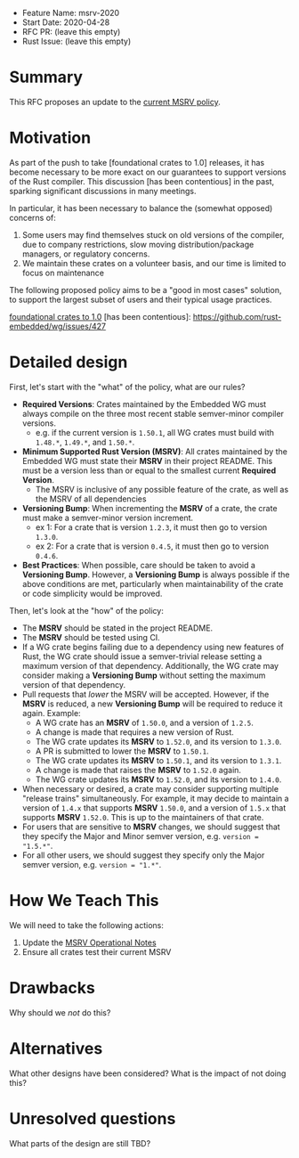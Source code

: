 - Feature Name: msrv-2020
- Start Date: 2020-04-28
- RFC PR: (leave this empty)
- Rust Issue: (leave this empty)

# Summary
[summary]: #summary

This RFC proposes an update to the [current MSRV policy].

[current MSRV policy]: https://github.com/rust-embedded/wg/blob/8eb6488fdb16e92e70b074acc2fcf249b3edc70b/ops/msrv.md

# Motivation
[motivation]: #motivation

<!-- Why are we doing this? What use cases does it support? What is the expected outcome? -->

As part of the push to take [foundational crates to 1.0] releases, it has become necessary to be more exact on our guarantees to support versions of the Rust compiler. This discussion [has been contentious] in the past, sparking significant discussions in many meetings.

In particular, it has been necessary to balance the (somewhat opposed) concerns of:

1. Some users may find themselves stuck on old versions of the compiler, due to company restrictions, slow moving distribution/package managers, or regulatory concerns.
2. We maintain these crates on a volunteer basis, and our time is limited to focus on maintenance

The following proposed policy aims to be a "good in most cases" solution, to support the largest subset of users and their typical usage practices.

[foundational crates to 1.0](https://github.com/rust-embedded/wg/issues/383)
[has been contentious]: https://github.com/rust-embedded/wg/issues/427

# Detailed design
[design]: #detailed-design

<!--
This is the bulk of the RFC. Explain the design in enough detail for somebody familiar
with the language to understand, and for somebody familiar with the compiler to implement.
This should get into specifics and corner-cases, and include examples of how the feature is used.
-->

First, let's start with the "what" of the policy, what are our rules?

* **Required Versions**: Crates maintained by the Embedded WG must always compile on the three most recent stable semver-minor compiler versions.
    * e.g. if the current version is `1.50.1`, all WG crates must build with `1.48.*`, `1.49.*`, and `1.50.*`.
* **Minimum Supported Rust Version (MSRV)**: All crates maintained by the Embedded WG must state their **MSRV** in their project README. This must be a version less than or equal to the smallest current **Required Version**.
    * The MSRV is inclusive of any possible feature of the crate, as well as the MSRV of all dependencies
* **Versioning Bump**: When incrementing the **MSRV** of a crate, the crate must make a semver-minor version increment.
    * ex 1: For a crate that is version `1.2.3`, it must then go to version `1.3.0`.
    * ex 2: For a crate that is version `0.4.5`, it must then go to version `0.4.6`.
* **Best Practices**: When possible, care should be taken to avoid a **Versioning Bump**. However, a **Versioning Bump** is always possible if the above conditions are met, particularly when maintainability of the crate or code simplicity would be improved.


Then, let's look at the "how" of the policy:

* The **MSRV** should be stated in the project README.
* The **MSRV** should be tested using CI.
* If a WG crate begins failing due to a dependency using new features of Rust, the WG crate should issue a semver-trivial release setting a maximum version of that dependency. Additionally, the WG crate may consider making a **Versioning Bump** without setting the maximum version of that dependency.
* Pull requests that *lower* the MSRV will be accepted. However, if the **MSRV** is reduced, a new **Versioning Bump** will be required to reduce it again. Example:
    * A WG crate has an **MSRV** of `1.50.0`, and a version of `1.2.5`.
    * A change is made that requires a new version of Rust.
    * The WG crate updates its **MSRV** to `1.52.0`, and its version to `1.3.0`.
    * A PR is submitted to lower the **MSRV** to `1.50.1`.
    * The WG crate updates its **MSRV** to `1.50.1`, and its version to `1.3.1`.
    * A change is made that raises the **MSRV** to `1.52.0` again.
    * The WG crate updates its **MSRV** to `1.52.0`, and its version to `1.4.0`.
* When necessary or desired, a crate may consider supporting multiple "release trains" simultaneously. For example, it may decide to maintain a version of `1.4.x` that supports **MSRV** `1.50.0`, and a version of `1.5.x` that supports **MSRV** `1.52.0`. This is up to the maintainers of that crate.
* For users that are sensitive to **MSRV** changes, we should suggest that they specify the Major and Minor semver version, e.g. `version = "1.5.*"`.
* For all other users, we should suggest they specify only the Major semver version, e.g. `version = "1.*"`.

# How We Teach This
[how-we-teach-this]: #how-we-teach-this

<!--
What names and terminology work best for these concepts and why?
How is this idea best presented—as a continuation of existing Rust patterns, or as a wholly new one?

Would the acceptance of this proposal change how Rust is taught to new users at any level?
How should this feature be introduced and taught to existing Rust users?

What additions or changes to the Rust Reference, _The Rust Programming Language_, and/or _Rust by Example_ does it entail?
-->

We will need to take the following actions:

1. Update the [MSRV Operational Notes](./../ops/msrv.md)
2. Ensure all crates test their current MSRV

# Drawbacks
[drawbacks]: #drawbacks

Why should we *not* do this?

# Alternatives
[alternatives]: #alternatives

What other designs have been considered? What is the impact of not doing this?

# Unresolved questions
[unresolved]: #unresolved-questions

What parts of the design are still TBD?
